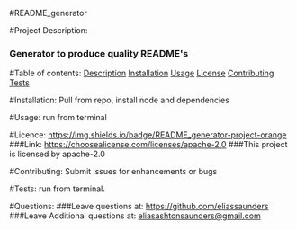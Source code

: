 #README_generator

#Project Description:
### Generator to produce quality README's

#Table of contents:
[Description]()
[Installation](#Installation)
[Usage](#Usage)
[License]()
[Contributing]()
[Tests]()

#Installation:
Pull from repo, install node and dependencies

#Usage:
run from terminal

#Licence:
https://img.shields.io/badge/README_generator-project-orange
###Link: https://choosealicense.com/licenses/apache-2.0
###This project is licensed by apache-2.0


#Contributing:
Submit issues for enhancements or bugs

#Tests:
run from terminal.

#Questions:
###Leave questions at: https://github.com/eliassaunders
###Leave Additional questions at: eliasashtonsaunders@gmail.com

  
  